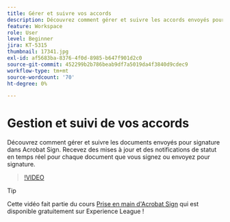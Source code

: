 ```yaml
---
title: Gérer et suivre vos accords
description: Découvrez comment gérer et suivre les accords envoyés pour signature dans Acrobat Sign
feature: Workspace
role: User
level: Beginner
jira: KT-5315
thumbnail: 17341.jpg
exl-id: af5683ba-8376-4f0d-8985-b647f901d2c0
source-git-commit: 452299b2b786beab9df7a5019da4f3840d9cdec9
workflow-type: tm+mt
source-wordcount: '70'
ht-degree: 0%

---
```


# Gestion et suivi de vos accords

Découvrez comment gérer et suivre les documents envoyés pour signature dans Acrobat Sign. Recevez des mises à jour et des notifications de statut en temps réel pour chaque document que vous signez ou envoyez pour signature.

>[!VIDEO](https://video.tv.adobe.com/v/338695?quality=12&learn=on&hidetitle=true)

>[!TIP]
>
>Cette vidéo fait partie du cours [Prise en main d&#39;Acrobat Sign](https://experienceleague.adobe.com/?recommended=Sign-U-1-2020.1) qui est disponible gratuitement sur Experience League !
